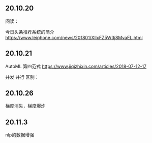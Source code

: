 ## 20.10.20

阅读：

今日头条推荐系统的简介	https://www.leiphone.com/news/201801/XlIxFZ5W3j8MvaEL.html

## 20.10.21

AutoML 第四范式 https://www.jiqizhixin.com/articles/2018-07-12-17

并发 并行 区别：

## 20.10.26

梯度消失，梯度爆炸

## 20.11.3

nlp的数据增强

